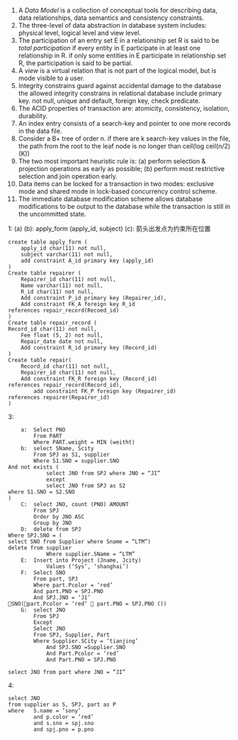 ﻿1.	A *Data Model* is a collection of conceptual tools for describing data, data relationships, data semantics and consistency constraints.
2.	The three-level of data abstraction in database system includes: physical level, logical level and view level.
3.	The participation of an entry set E in a relationship set R is said to be *total participation* if every entity in E participate in at least one relationship in R. if only some entities in E participate in relationship set R, the participation is said to be partial.
4.	A *view* is a virtual relation that is not part of the logical model, but is mode visible to a user.
5.	Integrity constrains guard against accidental damage to the database the allowed integrity constrains in relational database include primary key. not null, unique and default, foreign key, check predicate.
6.	The ACID properties of transaction are: atomicity, consistency, isolation, durability.
7.	An index entry consists of a search-key and pointer to one more records in the data file.
8.	Consider a B+ tree of order n. if there are k search-key values in the file, the path from the root to the leaf node is no longer than ceil(log ceil(n/2) (K))
9.	The two most important heuristic rule is: (a) perform selection & projection operations as early as possible; (b) perform most restrictive selection and join operation early.
10.	 Data items can be locked for a transaction in two modes: exclusive mode and shared mode in lock-based concurrency control scheme.
11.	 The immediate database modification scheme allows database modifications to be output to the database while the transaction is still in the uncommitted state.

1:
	(a)
	(b): apply_form (apply_id, subject)
	(c): 箭头出发点为约束所在位置
```
create table apply_form (
	apply_id char(11) not null,
	subject varchar(11) not null,
	add constraint A_id primary key (apply_id)
)
Create table repairer (
	Repairer_id char(11) not null,
	Name varchar(11) not null,
	R_id char(11) not null,
	Add constraint P_id primary key (Repairer_id),
	Add constraint FK_A foreign key R_id
references repair_record(Recoed_id)
)
Create table repair_record (
Record_id char(11) not null,
	Fee float (5, 2) not null,
	Repair_date date not null,
	Add constraint R_id primary key (Record_id)
)
Create table repair(
	Record_id char(11) not null,
	Repairer_id char(11) not null,
	Add constraint FK_R foreign key (Record_id)
references repair_record(Record_id),
		add constraint FK_P foreign key (Repairer_id)
references repairer(Repairer_id)
)
```
3:
```
	a:	Select PNO
		From PART
		Where PART.weight = MIN (weitht)
	b:	select SName, Scity
		From SPJ as S1, supplier
		Where S1.SNO = supplier.SNO
And not exists (
			select JNO from SPJ where JNO = “JI”
			except
			select JNO from SPJ as S2
where S1.SNO = S2.SNO
)
	C:	select JNO, count (PNO) AMOUNT
		From SPJ
		Order by JNO ASC
		Group by JNO
	D:	delete from SPJ
Where SPJ.SNO = (
select SNO from Supplier where Sname = “LTM”)
delete from supplier
			Where supplier.SName = “LTM”
	E:	Insert into Project (Jname, Jcity)
			Values (‘Sys’, ‘shanghai’)
	F:	Select SNO
		From part, SPJ
		Where part.Pcolor = ‘red’
		And part.PNO = SPJ.PNO
		And SPJ.JNO = ‘J1’
SNO(part.Pcolor = ‘red’  part.PNO = SPJ.PNO ())
	G:	select JNO
		From SPJ
		Except
		Select JNO
		From SPJ, Supplier, Part
		Where Supplier.SCity = ‘tianjing’
			And SPJ.SNO =Supplier.SNO
			And Part.Pcolor = ‘red’
			And Part.PNO = SPJ.PNO

select JNO from part where JNO = “JI”
```
4:	
```
select JNO
from supplier as S, SPJ, part as P
where	S.name = ‘sony’
		and p.color = ‘red’
		and s.sno = spj.sno
		and spj.pno = p.pno
```